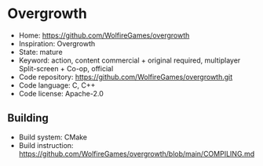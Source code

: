 # Overgrowth

- Home: https://github.com/WolfireGames/overgrowth
- Inspiration: Overgrowth
- State: mature
- Keyword: action, content commercial + original required, multiplayer Split-screen + Co-op, official
- Code repository: https://github.com/WolfireGames/overgrowth.git
- Code language: C, C++
- Code license: Apache-2.0

## Building

- Build system: CMake
- Build instruction: https://github.com/WolfireGames/overgrowth/blob/main/COMPILING.md
